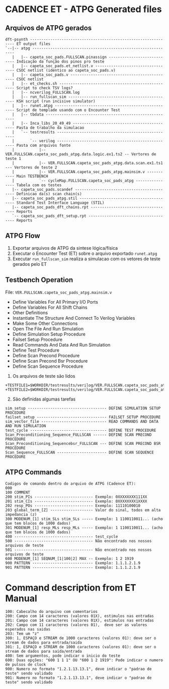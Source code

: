 # CADENCE ET - ATPG Generated files

## Arquivos de ATPG gerados

```
dft-psynth --------------------------------------------------------------- ET output files
`--|-- atpg --------------------------------------------------------------
   |   |-- capeta_soc_pads.FULLSCAN.pinassign ---------------------------- Indicação da função dos pinos pro teste
   |   |-- capeta_soc_pads.et_netlist.v ---------------------------------- CSOC netlist (identico ao capeta_soc_pads.v)
   |   |-- capeta_soc_pads.v --------------------------------------------- CSOC netlist
   |   |-- et_checks.sh -------------------------------------------------- Script to check TSV logs?
   |   |-- ncverilog_FULLSCAN.log
   |   |-- run_fullscan_sim ---------------------------------------------- KSH script (run incisive simulator)
   |   |-- runet.atpg ---------------------------------------------------- Script de templade usando com o Encounter Test
   |   |-- tbdata --------------------------------------------------------
   |   |-- Inca_libs_20_49_49 -------------------------------------------- Pasta de trabalho da simulacao
   |   `-- testresults ---------------------------------------------------
   |       `-- verilog --------------------------------------------------- Pasta com arquivos fonte
   |           |-- VER.FULLSCAN.capeta_soc_pads_atpg.data.logic.ex1.ts2 -- Vertores de teste 1
   |           |-- VER.FULLSCAN.capeta_soc_pads_atpg.data.scan.ex1.ts1 --- Vertores de teste 2
   |           |-- VER.FULLSCAN.capeta_soc_pads_atpg.mainsim.v ----------- Main TESTBENCH
   |           `-- cycleMap.FULLSCAN.capeta_soc_pads_atpg ---------------- Tabela com os testes
   |-- capeta_soc_pads.scandef ------------------------------------------- Definicao da(s) scan chain(s)
   |-- capeta_soc_pads_atpg.stil ----------------------------------------- Standard Test Interface Language (STIL)
   |-- capeta_soc_pads_dft_chains.rpt ------------------------------------ Reports
   `-- capeta_soc_pads_dft_setup.rpt ------------------------------------- Reports
```

## ATPG Flow

1. Exportar arquivos de ATPG da sintese lógica/física
2. Executar o Encounter Test (ET) sobre o arquivo exportado `runet.atpg`
3. Executar `run_fullscan_sim` realiza a simulacao com os vetores de teste gerados pelo ET


## Testbench Operation

File: `VER.FULLSCAN.capeta_soc_pads_atpg.mainsim.v`

- Define Variables For All Primary I/O Ports
- Define Variables For All Shift Chains
- Other Definitions
- Instantiate The Structure And Connect To Verilog Variables
- Make Some Other Connections
- Open The File And Run Simulation
- Define Simulation Setup Procedure
- Failset Setup Procedure
- Read Commands And Data And Run Simulation
- Define Test Procedure
- Define Scan Precond Procedure
- Define Scan Precond Bsr Procedure
- Define Scan Sequence Procedure

1. Os arquivos de teste são lidos

```
+TESTFILE1=$WORKDIR/testresults/verilog/VER.FULLSCAN.capeta_soc_pads_atpg.data.scan.ex1.ts1
+TESTFILE2=$WORKDIR/testresults/verilog/VER.FULLSCAN.capeta_soc_pads_atpg.data.logic.ex1.ts2
```

2. São definidas algumas tarefas

```
sim_setup ----------------------------------- DEFINE SIMULATION SETUP PROCEDURE
failset_setup ------------------------------- FAILSET SETUP PROCEDURE
sim_vector_file ----------------------------- READ COMMANDS AND DATA AND RUN SIMULATION
test_cycle ---------------------------------- DEFINE TEST PROCEDURE
Scan_Preconditioning_Sequence_FULLSCAN ------ DEFINE SCAN PRECOND PROCEDURE
Scan_Preconditioning_Sequencebsr_FULLSCAN --- DEFINE SCAN PRECOND BSR PROCEDURE
Scan_Sequence_FULLSCAN ---------------------- DEFINE SCAN SEQUENCE PROCEDURE
```

## ATPG Commands
```
Codigos de comando dentro do arquivo de ATPG (Cadence ET):
000
100 COMMENT
200 stim_PIs -------------------------- Exemplo: 0XXXXXXXX111XX
201 stim_CIs -------------------------- Exemplo: 0XXXXXXXX1XXXX
202 resp_POs -------------------------- Exemplo: 11110100010
203 global_term_[Z] ------------------- Valor do sinal, todos em alta impedancia (z)
300 MODENUM_[1] stim_SLs stim_SLs ----- Exemplo: 1 1100110011... (acho que tem blocos de 1000 dados)
301 MODENUM_[1] resp_MLs resp_MLs ----- Exemplo: 1 1100110011... (acho que tem blocos de 1000 dados)
400 ----------------------------------- test_cycle
500 ----------------------------------- Não encontrado nos nossos arquivos de teste
501 ----------------------------------- Não encontrado nos nossos arquivos de teste
600 MODENUM_[1] SEQNUM_[1|100|2] MAX -- Exemplo: 1 2 1919
900 PATTERN --------------------------- Exemplo: 1.1.1.2.1.9
901 PATTERN --------------------------- Exemplo: 1.1.1.2.1.9
```

# Command description from ET Manual

```
100: Cabecalho do arquivo com comentarios
200: Campo com 14 caracteres (valores 01X), estimulos nas entradas
201: Campo com 14 caracteres (valores 01X), estimulos nas entradas
202: Campo com 11 caracteres (valores 01),  deve ser as valores esperados nas saidas
203: Tem um "z"
300: 1, ESPAÇO e STREAM de 1000 caracteres (valores 01): deve ser o stream de dados para entrada/saida
301: 1, ESPAÇO e STREAM de 1000 caracteres (valores 01): deve ser o stream de dados para saida/entrada
400: Sem argumentos, pode indicar o inicio do teste
600: Duas opções: "600 1 1 1" OU "600 1 2 1919": Pode indicar o numero de pulsos de clock
900: Numero no formato "1.2.1.13.13.1", deve indicar o "padrao de teste" sendo validado
901: Numero no formato "1.2.1.13.13.1", deve indicar o "padrao de teste" sendo validado
```
